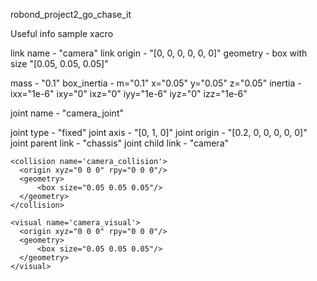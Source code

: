 robond_project2_go_chase_it


Useful info
sample xacro

<link name="link_1">
    <inertial>
      <origin xyz="0 0 0.4" rpy="0 0 0"/>
      <mass value="${mass1}"/>
      <inertia ixx="30" ixy="0" ixz="0" iyy="50" iyz="0" izz="50"/>
    </inertial>
    <visual>
      <origin xyz="0 0 0" rpy="0 0 0"/>
      <geometry>
        <mesh filename="package://kuka_arm/meshes/kr210l150/visual/link_1.dae"/>
      </geometry>
      <material name="">
        <color rgba="0.75294 0.75294 0.75294 1"/>
      </material>
    </visual>
    <collision>
      <origin xyz="0 0 0" rpy="0 0 0"/>
      <geometry>
        <mesh filename="package://kuka_arm/meshes/kr210l150/collision/link_1.stl"/>
      </geometry>
    </collision>
  </link>


  link name - "camera"
  link origin - "[0, 0, 0, 0, 0, 0]"
  geometry - box with size "[0.05, 0.05, 0.05]"

  mass - "0.1"
  box_inertia - m="0.1" x="0.05" y="0.05" z="0.05"
  inertia - ixx="1e-6" ixy="0" ixz="0" iyy="1e-6" iyz="0" izz="1e-6"

  joint name - "camera_joint"

  joint type - "fixed"
  joint axis - "[0, 1, 0]"
  joint origin - "[0.2, 0, 0, 0, 0, 0]"
  joint parent link - "chassis"
  joint child link - "camera"



  <link name='camera'>
    <inertial>
      <mass value="0.1"/>
      <origin xyz="0.05 0.05 0.05" rpy="0 0 0"/>
      <inertia
         ixx="1e-6" ixy="0" ixz="0" iyy="1e-6" iyz="0" izz="1e-6"
      />
    </inertial>

    <collision name='camera_collision'>
      <origin xyz="0 0 0" rpy="0 0 0"/>
      <geometry>
          <box size="0.05 0.05 0.05"/>
      </geometry>
    </collision>

    <visual name='camera_visual'>
      <origin xyz="0 0 0" rpy="0 0 0"/>
      <geometry>
          <box size="0.05 0.05 0.05"/>
      </geometry>
    </visual>
  </link>
